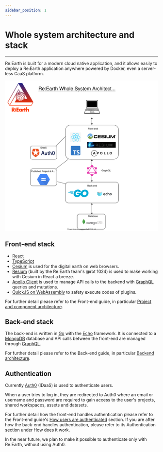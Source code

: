 ```yaml
---
sidebar_position: 1
---
```


# Whole system architecture and stack
------

Re:Earth is built for a modern cloud native application, and it allows easily to deploy a Re:Earth application anywhere powered by Docker, even a server-less CaaS platform.

![image_0](./architecture.svg)
## Front-end stack

- [React](https://reactjs.org/)
- [TypeScript](https://www.typescriptlang.org/)
- [Cesium](https://cesium.com/platform/cesiumjs/) is used for the digital earth on web browsers.
- [Resium](https://github.com/reearth/resium) (built by the Re:Earth team's @rot 1024) is used to make working with Cesium in React a breeze.
- [Apollo Client](https://github.com/apollographql/apollo-client) is used to manage API calls to the backend with [GraphQL](https://graphql.org/) queries and mutations.
- [QuickJS on WebAssembly](https://github.com/justjake/quickjs-emscripten) to safety execute codes of plugins.

For further detail please refer to the Front-end guide, in particular [Project and component architecture](https://www.notion.so/Project-and-component-architecture-90f1982850fa46fab43e37da4d52bcc5).

## Back-end stack

The back-end is written in [Go](https://golang.org/) with the [Echo](https://echo.labstack.com/) framework. It is connected to a [MongoDB](https://www.mongodb.com/) database  and API calls between the front-end are managed through [GraphQL](https://graphql.org/).

For further detail please refer to the Back-end guide, in particular [Backend architecture](https://www.notion.so/Backend-architecture-fb70615716e247f9acc8b88e0e42242c).

## Authentication

Currently [Auth0](https://auth0.com) (IDaaS) is used to authenticate users.

When a user tries to log in, they are redirected to Auth0 where an email or username and password are required to gain access to the user's projects, shared workspaces, assets and datasets.

For further detail how the front-end handles authentication please refer to the Front-end guide's [How users are authenticated](https://www.notion.so/How-users-are-authenticated-b57328ac06954a2bb02c56e73994da41) section. If you are after how the back-end handles authentication, please refer to its Authentication  section under How does it work. 

In the near future, we plan to make it possible to authenticate only with Re:Earth, without using Auth0.

